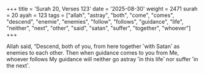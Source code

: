 +++
title = 'Surah 20, Verses 123'
date = '2025-08-30'
weight = 2471
surah = 20
ayah = 123
tags = ["allah", "astray", "both", "come", "comes", "descend", "enemie", "enemies", "follow", "follows", "guidance", "life", "neither", "next", "other", "said", "satan", "suffer", "together", "whoever"]
+++

Allah said, “Descend, both of you, from here together ˹with Satan˺ as enemies to each other. Then when guidance comes to you from Me, whoever follows My guidance will neither go astray ˹in this life˺ nor suffer ˹in the next˺.